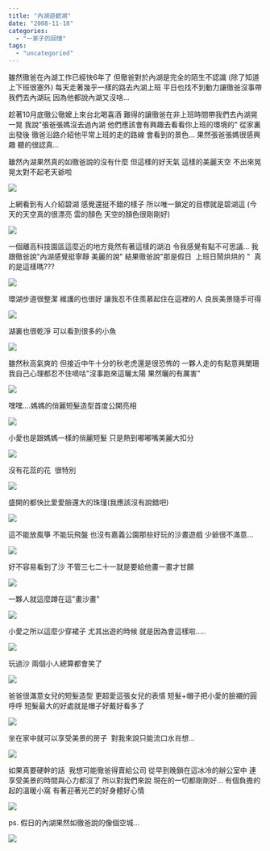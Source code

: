 ```yaml
---
title: "內湖遊碧湖"
date: "2008-11-18"
categories: 
  - "一家子的回憶"
tags: 
  - "uncategoried"
---
```


雖然徹爸在內湖工作已經快6年了 但徹爸對於內湖是完全的陌生不認識 (除了知道上下班很塞外) 每天走著幾乎一樣的路去內湖上班 平日也找不到動力讓徹爸沒事帶我們去內湖玩 因為他都說內湖又沒啥...

趁著10月底徹公徹嬤上來台北喝喜酒 難得的讓徹爸在非上班時間帶我們去內湖晃一晃 我說"張爸張媽沒去過內湖 他們應該會有興趣去看看你上班的環境的" 從家裏出發後 徹爸沿路介紹他平常上班的走的路線 會看到的景色... 果然張爸張媽很感興趣 聽的很認真...

雖然內湖果然真的如徹爸說的沒有什麼 但這樣的好天氣 這樣的美麗天空 不出來晃晃太對不起老天爺啦

![](images/3000596813_1bec27639b.jpg)

上網看到有人介紹碧湖 感覺還挺不錯的樣子 所以唯一鎖定的目標就是碧湖這 (今天的天空真的很漂亮 雲的顏色 天空的顏色很剛剛好)

![](images/3001439604_df75a883aa.jpg)

一個離高科技園區這麼近的地方竟然有著這樣的湖泊 令我感覺有點不可思議... 我跟徹爸說"內湖感覺挺寧靜 美麗的說" 結果徹爸說"那是假日  上班日鬧烘烘的 "  真的是這樣嗎???

![](images/3001438394_17e7542bc6.jpg)

環湖步道很整潔 維護的也很好 讓我忍不住羨慕起住在這裡的人 良辰美景隨手可得

![](images/3000601237_6d9be60641.jpg)

湖裏也很乾淨 可以看到很多的小魚

![](images/3001439444_c7a76543c7.jpg)

雖然秋高氣爽的 但接近中午十分的秋老虎還是很恐怖的 一夥人走的有點意興闌珊 我自己心理都忍不住嘀咕"沒事跑來這曬太陽 果然曬的有厲害"

![](images/3000601845_1aaf7645e8.jpg)

嘿嘿....媽媽的俏麗短髮造型首度公開亮相

![](images/3000601555_5e09cbb44d.jpg)

小愛也是跟媽媽一樣的俏麗短髮 只是熱到嘟嘟嘴美麗大扣分

![](images/3000601387_03c9ed3921.jpg)

沒有花蕊的花  很特別

![](images/3001437986_6fd7d4838f.jpg)

盛開的都快比愛愛臉還大的珠瑾(我應該沒有說錯吧)

![](images/3000600303_3d8f9ed778.jpg)

這不能放風箏 不能玩飛盤 也沒有嘉義公園那些好玩的沙畫遊戲 少爺很不滿意...

![](images/3000599947_dac4ef9f1f.jpg)

好不容易看到了沙 不管三七二十一就是要給他畫一畫才甘願

![](images/3000598675_83b6568a05.jpg)

一夥人就這麼蹲在這"畫沙畫"

![](images/3000597971_b8289e6478.jpg)

小愛之所以這麼少穿裙子 尤其出遊的時候 就是因為會這樣啦.....

![](images/3001435926_d9beeab0af.jpg)

玩過沙 兩個小人總算都會笑了

![](images/3000597413_c4bab371bb.jpg)

爸爸很滿意女兒的短髮造型 更超愛這張女兒的表情 短髮+帽子把小愛的臉襯的圓呼呼 短髮最大的好處就是帽子好戴好看多了

![](images/3001434516_7be35224a0.jpg)

坐在家中就可以享受美景的房子  對我來說只能流口水肖想...

![](images/3000599723_179eeeb624.jpg)

如果真要硬幹的話  我想可能徹爸得賣給公司 從早到晚鎖在這冰冷的辦公室中 連享受美景的時間與心力都沒了 所以對我們來說 現在的一切都剛剛好... 有個負擔的起的溫暖小窩 有著迎著光芒的好身體好心情

![](images/3001433468_3de4f1c45f.jpg)

ps. 假日的內湖果然如徹爸說的像個空城...

![](images/3001433140_edd22454d1.jpg)
